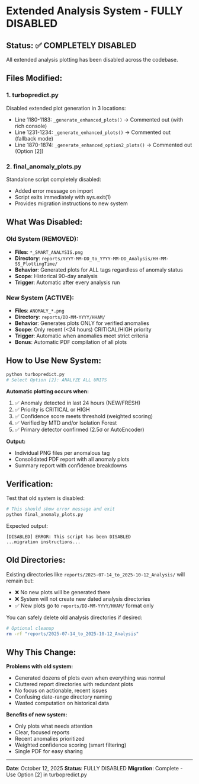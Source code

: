 # Extended Analysis System - FULLY DISABLED

## Status: ✅ COMPLETELY DISABLED

All extended analysis plotting has been disabled across the codebase.

## Files Modified:

### 1. **turbopredict.py**
Disabled extended plot generation in 3 locations:
- Line 1180-1183: `_generate_enhanced_plots()` → Commented out (with rich console)
- Line 1231-1234: `_generate_enhanced_plots()` → Commented out (fallback mode)
- Line 1870-1874: `_generate_enhanced_option2_plots()` → Commented out (Option [2])

### 2. **final_anomaly_plots.py**
Standalone script completely disabled:
- Added error message on import
- Script exits immediately with sys.exit(1)
- Provides migration instructions to new system

## What Was Disabled:

### Old System (REMOVED):
- **Files**: `*_SMART_ANALYSIS.png`
- **Directory**: `reports/YYYY-MM-DD_to_YYYY-MM-DD_Analysis/HH-MM-SS_PlottingTime/`
- **Behavior**: Generated plots for ALL tags regardless of anomaly status
- **Scope**: Historical 90-day analysis
- **Trigger**: Automatic after every analysis run

### New System (ACTIVE):
- **Files**: `ANOMALY_*.png`
- **Directory**: `reports/DD-MM-YYYY/HHAM/`
- **Behavior**: Generates plots ONLY for verified anomalies
- **Scope**: Only recent (<24 hours) CRITICAL/HIGH priority
- **Trigger**: Automatic when anomalies meet strict criteria
- **Bonus**: Automatic PDF compilation of all plots

## How to Use New System:

```bash
python turbopredict.py
# Select Option [2]: ANALYZE ALL UNITS
```

**Automatic plotting occurs when:**
1. ✅ Anomaly detected in last 24 hours (NEW/FRESH)
2. ✅ Priority is CRITICAL or HIGH
3. ✅ Confidence score meets threshold (weighted scoring)
4. ✅ Verified by MTD and/or Isolation Forest
5. ✅ Primary detector confirmed (2.5σ or AutoEncoder)

**Output:**
- Individual PNG files per anomalous tag
- Consolidated PDF report with all anomaly plots
- Summary report with confidence breakdowns

## Verification:

Test that old system is disabled:
```bash
# This should show error message and exit
python final_anomaly_plots.py
```

Expected output:
```
[DISABLED] ERROR: This script has been DISABLED
...migration instructions...
```

## Old Directories:

Existing directories like `reports/2025-07-14_to_2025-10-12_Analysis/` will remain but:
- ❌ No new plots will be generated there
- ❌ System will not create new dated analysis directories
- ✅ New plots go to `reports/DD-MM-YYYY/HHAM/` format only

You can safely delete old analysis directories if desired:
```bash
# Optional cleanup
rm -rf "reports/2025-07-14_to_2025-10-12_Analysis"
```

## Why This Change:

**Problems with old system:**
- Generated dozens of plots even when everything was normal
- Cluttered report directories with redundant plots
- No focus on actionable, recent issues
- Confusing date-range directory naming
- Wasted computation on historical data

**Benefits of new system:**
- Only plots what needs attention
- Clear, focused reports
- Recent anomalies prioritized
- Weighted confidence scoring (smart filtering)
- Single PDF for easy sharing

---

**Date**: October 12, 2025
**Status**: FULLY DISABLED
**Migration**: Complete - Use Option [2] in turbopredict.py
